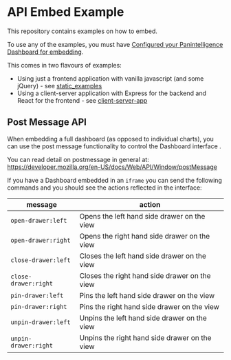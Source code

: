 # API Embed Example
This repository contains examples on how to embed.

To use any of the examples, you must have [Configured your Panintelligence Dashboard for embedding](https://panintelligence.atlassian.net/wiki/spaces/PD/pages/181010582/Embedding+Dashboards+Charts).

This comes in two flavours of examples:
* Using just a frontend application with vanilla javascript (and some jQuery) - see [static_examples](./static_examples)
* Using a client-server application with Express for the backend and React for the frontend - see [client-server-app](./client-server-app)

## Post Message API
When embedding a full dashboard (as opposed to individual charts), you can use the post message functionality to control the Dashboard interface .

You can read detail on postmessage in general at: https://developer.mozilla.org/en-US/docs/Web/API/Window/postMessage

If you have a Dashboard embedded in an `iframe` you can send the following commands and you should see the actions reflected in the interface:

| message | action |
|--|--|
| `open-drawer:left` | Opens the left hand side drawer on the view |
| `open-drawer:right` | Opens the right hand side drawer on the view |
| `close-drawer:left` | Closes the left hand side drawer on the view |
| `close-drawer:right` | Closes the right hand side drawer on the view |
| `pin-drawer:left` | Pins the left hand side drawer on the view |
| `pin-drawer:right` | Pins the right hand side drawer on the view |
| `unpin-drawer:left` | Unpins the left hand side drawer on the view |
| `unpin-drawer:right` | Unpins the right hand side drawer on the view |
